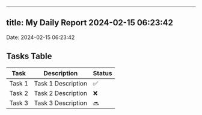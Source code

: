 
---
title: My Daily Report 2024-02-15 06:23:42
---

Date: 2024-02-15 06:23:42

## Tasks Table

| Task | Description | Status |
|------|-------------|--------|
| Task 1 | Task 1 Description | ✅ |
| Task 2 | Task 2 Description | ❌ |
| Task 3 | Task 3 Description | 🔜 |
